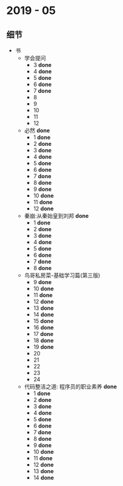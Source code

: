 # 2019 - 05

## 细节

* 书
	* 学会提问
		* 3 **done**
		* 4 **done**
		* 5 **done**
		* 6 **done**
		* 7 **done**
		* 8
		* 9
		* 10
		* 11
		* 12
	* 必然 **done**
		* 1 **done**
		* 2 **done**
		* 3 **done**
		* 4 **done**
		* 5 **done**
		* 6 **done**
		* 7 **done**
		* 8 **done**
		* 9 **done**
		* 10 **done**
		* 11 **done**
		* 12 **done**
	* 秦崩:从秦始皇到刘邦 **done**
		* 1 **done**
		* 2 **done**
		* 3 **done**
		* 4 **done**
		* 5 **done**
		* 6 **done**
		* 7 **done**
		* 8 **done**
	* 鸟哥私房菜-基础学习篇(第三版)
		* 9 **done**
		* 10 **done**
		* 11 **done**
		* 12 **done**
		* 13 **done**
		* 14 **done**
		* 15 **done**
		* 16 **done**
		* 17 **done**
		* 18 **done**
		* 19 **done**
		* 20
		* 21
		* 22
		* 23
		* 24
	* 代码整洁之道: 程序员的职业素养 **done**
		* 1 **done**
		* 2 **done**
		* 3 **done**
		* 4 **done**
		* 5 **done**
		* 6 **done**
		* 7 **done**
		* 8 **done**
		* 9 **done**
		* 10 **done**
		* 11 **done**
		* 12 **done**
		* 13 **done**
		* 14 **done**
